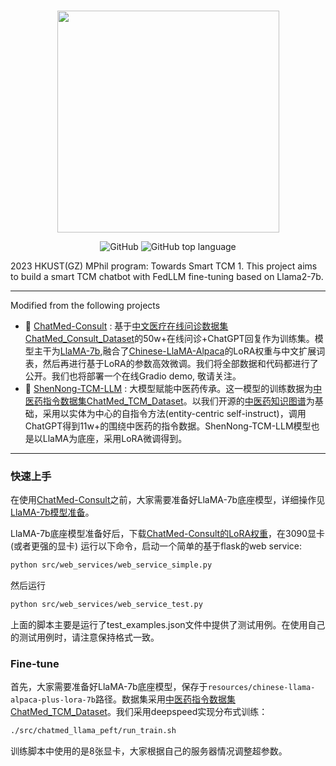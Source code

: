 <p align="center">
    <br>
    <img src="https://github.com/michael-wzhu/ChatMed/blob/main/pics/ChatMed.png" width="355"/>
    <br>
</p>
<p align="center">
    <img alt="GitHub" src="https://img.shields.io/github/license/ymcui/Chinese-LLaMA-Alpaca.svg?color=blue&style=flat-square">
    <img alt="GitHub top language" src="https://img.shields.io/github/languages/top/ymcui/Chinese-LLaMA-Alpaca">
</p>

2023 HKUST(GZ) MPhil program: Towards Smart TCM 1. This project aims to build a smart TCM chatbot with FedLLM fine-tuning based on Llama2-7b.

----

Modified from the following projects
- 🚀 [ChatMed-Consult](https://github.com/michael-wzhu/ChatMed) : 基于[中文医疗在线问诊数据集ChatMed_Consult_Dataset](https://huggingface.co/datasets/michaelwzhu/ChatMed_Consult_Dataset)的50w+在线问诊+ChatGPT回复作为训练集。模型主干为[LlaMA-7b](https://github.com/facebookresearch/llama),融合了[Chinese-LlaMA-Alpaca](https://github.com/ymcui/Chinese-LLaMA-Alpaca)的LoRA权重与中文扩展词表，然后再进行基于LoRA的参数高效微调。我们将全部数据和代码都进行了公开。我们也将部署一个在线Gradio demo, 敬请关注。
- 🚀 [ShenNong-TCM-LLM](https://github.com/michael-wzhu/ShenNong-TCM-LLM) : 大模型赋能中医药传承。这一模型的训练数据为[中医药指令数据集ChatMed_TCM_Dataset](https://huggingface.co/datasets/michaelwzhu/ShenNong_TCM_Dataset)。以我们开源的[中医药知识图谱](https://github.com/ywjawmw/TCM_KG)为基础，采用以实体为中心的自指令方法(entity-centric self-instruct)，调用ChatGPT得到11w+的围绕中医药的指令数据。ShenNong-TCM-LLM模型也是以LlaMA为底座，采用LoRA微调得到。


----

### 快速上手

在使用[ChatMed-Consult](https://huggingface.co/michaelwzhu/ChatMed-Consult)之前，大家需要准备好LlaMA-7b底座模型，详细操作见[LlaMA-7b模型准备](https://github.com/michael-wzhu/ChatMed/blob/main/src/chatmed_llama_peft/LlaMA-7b%E6%A8%A1%E5%9E%8B%E5%87%86%E5%A4%87.md)。

LlaMA-7b底座模型准备好后，下载[ChatMed-Consult的LoRA权重](https://huggingface.co/michaelwzhu/ChatMed-Consult)，在3090显卡(或者更强的显卡) 运行以下命令，启动一个简单的基于flask的web service:

```bash
python src/web_services/web_service_simple.py
```

然后运行 
```bash
python src/web_services/web_service_test.py
```

上面的脚本主要是运行了test_examples.json文件中提供了测试用例。在使用自己的测试用例时，请注意保持格式一致。

### Fine-tune

首先，大家需要准备好LlaMA-7b底座模型，保存于`resources/chinese-llama-alpaca-plus-lora-7b`路径。数据集采用[中医药指令数据集ChatMed_TCM_Dataset](https://huggingface.co/datasets/michaelwzhu/ShenNong_TCM_Dataset)。我们采用deepspeed实现分布式训练：

```bash
./src/chatmed_llama_peft/run_train.sh
```

训练脚本中使用的是8张显卡，大家根据自己的服务器情况调整超参数。









